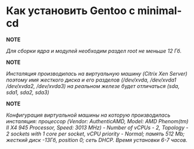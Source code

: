 # Как установить Gentoo с minimal-cd

**NOTE** 

*Для сборки ядра и модулей необходим раздел root не меньше 12 Гб.*

**NOTE**

*Инсталяция производилась на виртуальную машину (Citrix Xen Server) поэтому имя жесткого диска и его разделов (/dev/xvda, /dev/xvda1 /dev/xvda2, /dev/xvda3) на реальном железе будет отличаться (sda, sda1, sda2, sda3)*

**NOTE**

*Конфигурация виртуальной машины на которую производилась инсталяция: процессор (Vendor: AuthenticAMD, Model: AMD Phenom(tm) II X4 945 Processor, Speed: 3013 MHz) - Number of vCPUs - 2, Topology - 2 sockets with 1 core per socket, vCPU priority - Normal; память 512 Mb; жесткий диск -13Гб, position 0; сеть DHCP. Время установки 6-7 часов.*